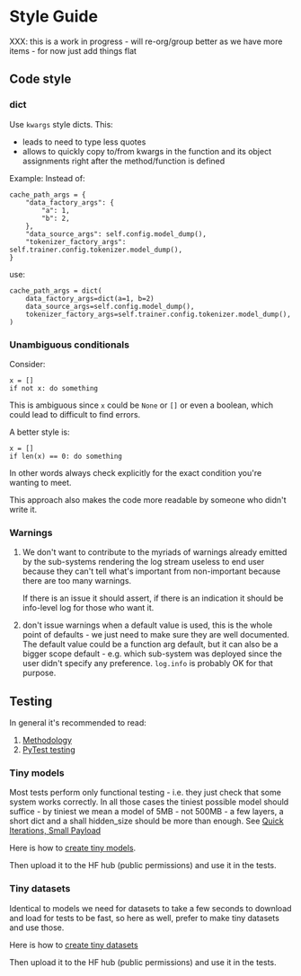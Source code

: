 # Style Guide

XXX: this is a work in progress - will re-org/group better as we have more items - for now just add things flat

## Code style

### dict

Use `kwargs` style dicts. This:
- leads to need to type less quotes
- allows to quickly copy to/from kwargs in the function and its object assignments right after the method/function is defined

Example: Instead of:
```
cache_path_args = {
    "data_factory_args": {
        "a": 1,
        "b": 2,
    },
    "data_source_args": self.config.model_dump(),
    "tokenizer_factory_args": self.trainer.config.tokenizer.model_dump(),
}
```
use:
```
cache_path_args = dict(
    data_factory_args=dict(a=1, b=2)
    data_source_args=self.config.model_dump(),
    tokenizer_factory_args=self.trainer.config.tokenizer.model_dump(),
)
```

### Unambiguous conditionals

Consider:
```
x = []
if not x: do something
```
This is ambiguous since `x` could be `None` or `[]` or even a boolean, which could lead to difficult to find errors.

A better style is:
```
x = []
if len(x) == 0: do something
```

In other words always check explicitly for the exact condition you're wanting to meet.

This approach also makes the code more readable by someone who didn't write it.


### Warnings

1. We don't want to contribute to the myriads of warnings already emitted by the sub-systems rendering the log stream useless to end user because they can't tell what's important from non-important because there are too many warnings.

   If there is an issue it should assert, if there is an indication it should be info-level log for those who want it.

2. don't issue warnings when a default value is used, this is the whole point of defaults - we just need to make sure they are well documented. The default value could be a function arg default, but it can also be a bigger scope default - e.g. which sub-system was deployed since the user didn't specify any preference. `log.info` is probably OK for that purpose.


## Testing

In general it's recommended to read:

1. [Methodology](https://github.com/stas00/the-art-of-debugging/tree/master/methodology)
2. [PyTest testing](https://github.com/stas00/ml-engineering/tree/master/testing)

### Tiny models

Most tests perform only functional testing - i.e. they just check that some system works correctly. In all those cases the tiniest possible model should suffice - by tiniest we mean a model of 5MB - not 500MB - a few layers, a short dict and a shall hidden_size should be more than enough. See [Quick Iterations, Small Payload](https://github.com/stas00/the-art-of-debugging/tree/master/methodology#quick-iterations-small-payload)

Here is how to [create tiny models](https://github.com/stas00/ml-engineering/blob/c5306e5aa52e9729616c954a1a5aa02784bf612c/debug/make-tiny-models-tokenizers-datasets.md#making-a-tiny-model).

Then upload it to the HF hub (public permissions) and use it in the tests.


### Tiny datasets

Identical to models we need for datasets to take a few seconds to download and load for tests to be fast, so here as well, prefer to make tiny datasets and use those.

Here is how to [create tiny datasets](https://github.com/stas00/ml-engineering/blob/c5306e5aa52e9729616c954a1a5aa02784bf612c/debug/make-tiny-models-tokenizers-datasets.md#making-a-tiny-dataset)

Then upload it to the HF hub (public permissions) and use it in the tests.

